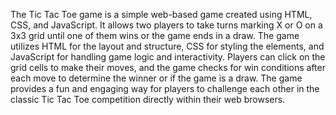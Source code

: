 The Tic Tac Toe game is a simple web-based game created using HTML, CSS, and JavaScript. 
It allows two players to take turns marking X or O on a 3x3 grid until one of them wins or the game ends in a draw. 
The game utilizes HTML for the layout and structure, CSS for styling the elements, and JavaScript for handling game logic and interactivity.
Players can click on the grid cells to make their moves, and the game checks for win conditions after each move to determine the winner or if the game is a draw. 
The game provides a fun and engaging way for players to challenge each other in the classic Tic Tac Toe competition directly within their web browsers.





